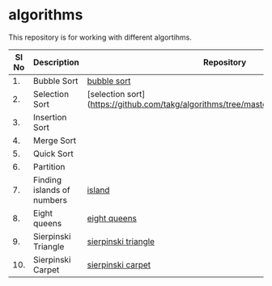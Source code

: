 # algorithms
This repository is for working with different algortihms.

|Sl No|Description|Repository|Language|
|---|---|---|---|
|1.|Bubble Sort|[bubble sort](https://github.com/takg/algorithms/tree/master/sorting/bubble_sort.h)|C++|
|2.|Selection Sort|[selection sort](https://github.com/takg/algorithms/tree/master/sorting/selection_sort.h|C++|
|3.|Insertion Sort||C++|
|4.|Merge Sort||C++|
|5.|Quick Sort||C++|
|6.|Partition||C++|
|7.|Finding islands of numbers|[island](https://github.com/takg/algorithms/tree/master/island/)|Python|
|8.|Eight queens|[eight queens](https://github.com/takg/algorithms/tree/master/eight_queens)|Qt|
|9.|Sierpinski Triangle|[sierpinski triangle](https://github.com/takg/algorithms/tree/master/sierpinski_triangle)|Qt|
|10.|Sierpinski Carpet|[sierpinski carpet](https://github.com/takg/algorithms/tree/master/sierpinski_carpet)|Qt|
